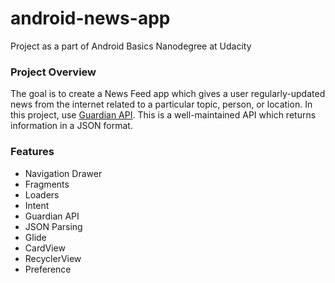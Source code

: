 # android-news-app
Project as a part of Android Basics Nanodegree at Udacity
### Project Overview
The goal is to create a News Feed app which gives a user regularly-updated news from the internet 
related to a particular topic, person, or location. 
In this project, use [Guardian API](http://open-platform.theguardian.com/documentation/). 
This is a well-maintained API which returns information in a JSON format.
### Features
* Navigation Drawer
* Fragments
* Loaders
* Intent
* Guardian API
* JSON Parsing
* Glide
* CardView
* RecyclerView
* Preference
